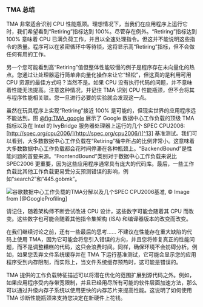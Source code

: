 ### TMA 总结

TMA 非常适合识别 CPU 性能瓶颈。理想情况下，当我们在应用程序上运行它时，我们希望看到“Retiring”指标达到 100%。尽管存在例外。“Retiring”指标达到 100% 意味着 CPU 已满负荷工作，并且以全速处理指令。但这并不能说明这些指令的质量。程序可以在紧密循环中等待锁，这将显示高“Retiring”指标，但不会做任何有用的工作。

另一个您可能看到高“Retiring”值但整体性能较慢的例子是程序存在未向量化的热点。您通过让处理器运行简单非向量化操作来让它“轻松”，但这真的是利用可用 CPU 资源的最佳方式吗？当然不是。如果 CPU 没有执行代码的问题，并不意味着性能无法提高。注意这种情况，并记住 TMA 识别 CPU 性能瓶颈，但不会将其与程序性能相关联。您一旦进行必要的实验就会发现这一点。

虽然在玩具程序上实现“Retiring”接近 100% 是可能的，但现实世界的应用程序远不能达到。图 [@fig:TMA_google](#TMA_google) 展示了 Google 数据中心工作负载的顶级 TMA 指标以及在 Intel 的 IvyBridge 服务器处理器上运行的几个 SPEC CPU2006: [http://spec.org/cpu2006/](http://spec.org/cpu2006/)[^13] 基准测试。我们可以看到，大多数数据中心工作负载在“Retiring”桶中所占的比例非常小。这意味着大多数数据中心工作负载都会花时间停滞在各种瓶颈上。“BackendBound”是性能问题的首要来源。“FrontendBound”类别对于数据中心工作负载来说比 SPEC2006 更重要，因为这些应用程序通常具有庞大的代码库。最后，一些工作负载比其他工作负载更易受分支预测错误的影响，例如“search2”和“445.gobmk”。

![谷歌数据中心工作负载的TMA分解以及几个SPEC CPU2006基准, *© Image from [[@GoogleProfiling](../References.md#GoogleProfiling)]*](https://raw.githubusercontent.com/dendibakh/perf-book/main/img/pmu-features/TMA_google.jpg)<div id="TMA_google"></div>

请记住，随着架构师不断尝试改进 CPU 设计，这些数字可能会随着其 CPU 而改变。这些数字也可能会随着其他指令集架构 (ISA) 和编译器版本的改变而改变。

在我们继续讨论之前，还有一些最后的思考...... 不建议在性能存在重大缺陷的代码上使用 TMA，因为它可能会将您引入错误的方向，并且您将修复真正的性能问题，而不是调整糟糕的代码，这只会浪费时间。同样，确保环境不会妨碍分析。例如，如果您丢弃文件系统缓存并在 TMA 下运行基准测试，它可能会显示您的应用程序受到内存限制，而实际上，当文件系统缓存预热时，这可能是错误的。

TMA 提供的工作负载特征描述可以将潜在优化的范围扩展到源代码之外。例如，如果应用程序受内存带宽限制，并且已经用尽所有可能的软件层面加速方法，那么可以通过升级内存子系统以使用更快的内存芯片来提高性能。这说明了如何使用 TMA 诊断性能瓶颈来支持您决定在新硬件上花钱。

[^13]: SPEC CPU 2006 - [http://spec.org/cpu2006/](http://spec.org/cpu2006/).
